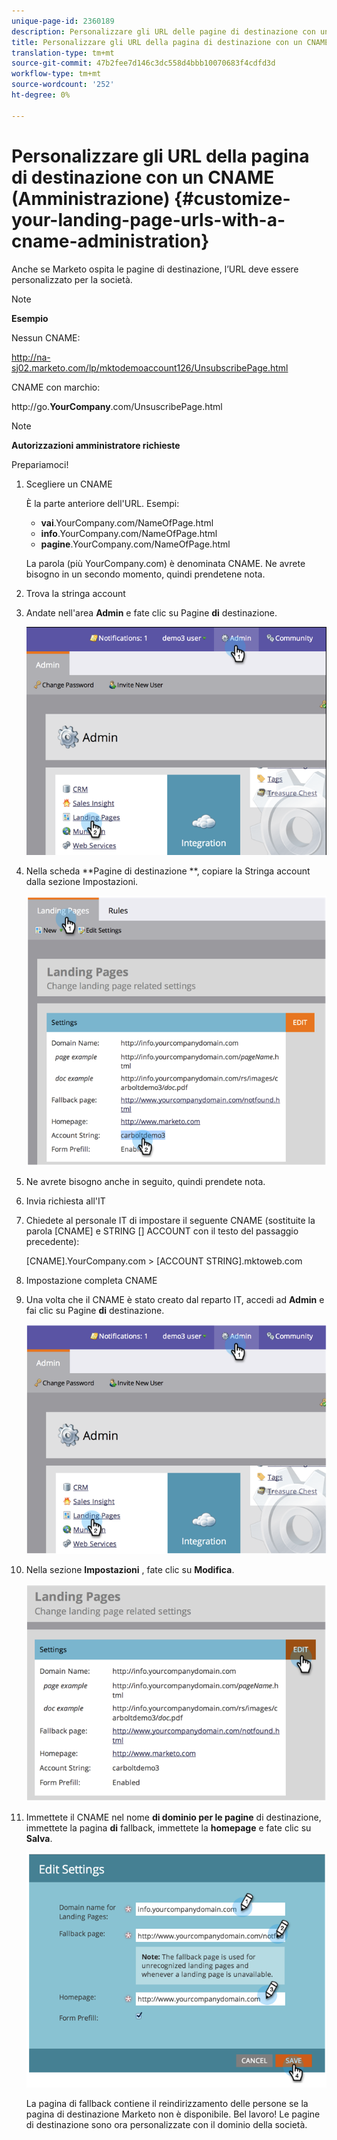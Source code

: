 ```yaml
---
unique-page-id: 2360189
description: Personalizzare gli URL delle pagine di destinazione con un CNAME (Amministrazione) - Marketo Docs - Documentazione prodotto
title: Personalizzare gli URL della pagina di destinazione con un CNAME (Amministrazione)
translation-type: tm+mt
source-git-commit: 47b2fee7d146c3dc558d4bbb10070683f4cdfd3d
workflow-type: tm+mt
source-wordcount: '252'
ht-degree: 0%

---
```



# Personalizzare gli URL della pagina di destinazione con un CNAME (Amministrazione) {#customize-your-landing-page-urls-with-a-cname-administration}

Anche se Marketo ospita le pagine di destinazione, l’URL deve essere personalizzato per la società.

>[!NOTE]
>
>**Esempio**
>
>Nessun CNAME:
>
>http://na-sj02.marketo.com/lp/mktodemoaccount126/UnsubscribePage.html
>
>CNAME con marchio:
>
>http://go.**YourCompany**.com/UnsuscribePage.html

>[!NOTE]
>
>**Autorizzazioni amministratore richieste**

Prepariamoci!

1. Scegliere un CNAME

   È la parte anteriore dell&#39;URL. Esempi:

   * **vai**.YourCompany.com/NameOfPage.html
   * **info**.YourCompany.com/NameOfPage.html
   * **pagine**.YourCompany.com/NameOfPage.html

   La parola (più YourCompany.com) è denominata CNAME. Ne avrete bisogno in un secondo momento, quindi prendetene nota.

1. Trova la stringa account
1. Andate nell&#39;area **Admin** e fate clic su Pagine **di** destinazione.

   ![](assets/image2014-9-16-13-3a9-3a44.png)

1. Nella scheda **Pagine di destinazione **, copiare la Stringa account dalla sezione Impostazioni.

   ![](assets/image2014-9-16-13-3a9-3a57.png)

1. Ne avrete bisogno anche in seguito, quindi prendete nota.
1. Invia richiesta all&#39;IT
1. Chiedete al personale IT di impostare il seguente CNAME (sostituite la parola [CNAME] e STRING [] ACCOUNT con il testo del passaggio precedente):

   [CNAME].YourCompany.com > [ACCOUNT STRING].mktoweb.com

1. Impostazione completa CNAME
1. Una volta che il CNAME è stato creato dal reparto IT, accedi ad **Admin** e fai clic su Pagine **di** destinazione.

   ![](assets/image2014-9-16-13-3a10-3a14.png)

1. Nella sezione **Impostazioni** , fate clic su **Modifica**.

   ![](assets/image2014-9-16-13-3a10-3a31.png)

1. Immettete il CNAME nel nome **di dominio per le pagine** di destinazione, immettete la pagina **di** fallback, immettete la **homepage** e fate clic su **Salva**.

   ![](assets/image2014-9-16-13-3a10-3a45.png)

   La pagina di fallback contiene il reindirizzamento delle persone se la pagina di destinazione Marketo non è disponibile.
Bel lavoro! Le pagine di destinazione sono ora personalizzate con il dominio della società.

